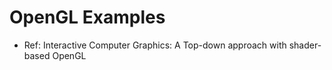 # OpenGL Examples
- Ref: Interactive Computer Graphics: A Top-down approach with shader-based OpenGL



